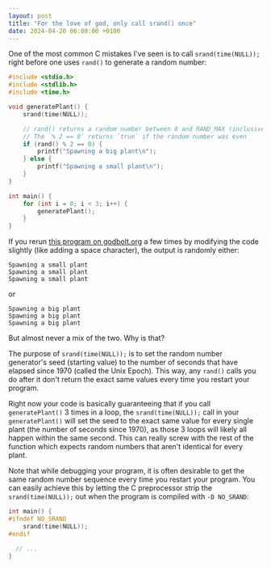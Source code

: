 ```yaml
---
layout: post
title: "For the love of god, only call srand() once"
date: 2024-04-20 06:00:00 +0100
---
```


One of the most common C mistakes I've seen is to call `srand(time(NULL));` right before one uses `rand()` to generate a random number:

```c
#include <stdio.h>
#include <stdlib.h>
#include <time.h>

void generatePlant() {
    srand(time(NULL));

    // rand() returns a random number between 0 and RAND_MAX (inclusive)
    // The `% 2 == 0` returns `true` if the random number was even
    if (rand() % 2 == 0) {
        printf("Spawning a big plant\n");
    } else {
        printf("Spawning a small plant\n");
    }
}

int main() {
    for (int i = 0; i < 3; i++) {
        generatePlant();
    }
}
```

If you rerun [this program on godbolt.org](https://godbolt.org/z/z66hYj3K6) a few times by modifying the code slightly (like adding a space character), the output is randomly either:

```
Spawning a small plant
Spawning a small plant
Spawning a small plant
```

or

```
Spawning a big plant
Spawning a big plant
Spawning a big plant
```

But almost never a mix of the two. Why is that?

The purpose of `srand(time(NULL));` is to set the random number generator's seed (starting value) to the number of seconds that have elapsed since 1970 (called the Unix Epoch). This way, any `rand()` calls you do after it don't return the exact same values every time you restart your program.

Right now your code is basically guaranteeing that if you call `generatePlant()` 3 times in a loop, the `srand(time(NULL));` call in your `generatePlant()` will set the seed to the exact same value for every single plant (the number of seconds since 1970), as those 3 loops will likely all happen within the same second. This can really screw with the rest of the function which expects random numbers that aren't identical for every plant.

Note that while debugging your program, it is often desirable to get the same random number sequence every time you restart your program. You can easily achieve this by letting the C preprocessor strip the `srand(time(NULL));` out when the program is compiled with `-D NO_SRAND`:
```c
int main() {
#ifndef NO_SRAND
    srand(time(NULL));
#endif

  // ...
}
```
